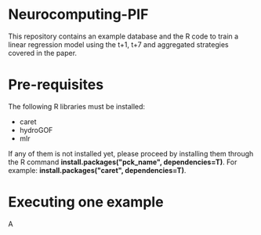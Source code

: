 # Neurocomputing-PIF
This repository contains an example database and the R code to train a linear regression model using the t+1, t+7 and aggregated strategies covered in the paper.


# Pre-requisites
The following R libraries must be installed:
* caret
* hydroGOF
* mlr

If any of them is not installed yet, please proceed by installing them through the R command **install.packages("pck_name", dependencies=T)**. For example: **install.packages("caret", dependencies=T)**.


# Executing one example
A
